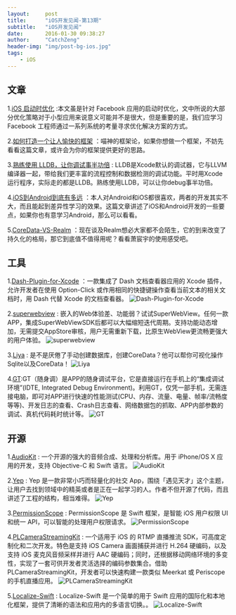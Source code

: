 ```yaml
---
layout:     post
title:      "iOS开发见闻-第13期"
subtitle:   "iOS开发见闻"
date:       2016-01-30 09:38:27 
author:     "CatchZeng"
header-img: "img/post-bg-ios.jpg"
tags:
    - iOS
---
```

<span id="busuanzi_container_page_pv"></span>

## 文章

1.[iOS 启动时优化](http://www.daizi.me/2016/01/05/iOS%20%E5%90%AF%E5%8A%A8%E6%97%B6%E4%BC%98%E5%8C%96%20%281%29/) :本文虽是针对 Facebook 应用的启动时优化，文中所说的大部分优化策略对于小型应用来说意义可能并不是很大，但是重要的是，我们应学习Facebook 工程师通过一系列系统的考量寻求优化解决方案的方式。

2.[如何打造一个让人愉快的框架](http://onevcat.com/2016/01/create-framework/) ：喵神的框架论，如果你想做一个框架，不妨先看看这篇文章，或许会为你的框架提供更好的思路。

3.[熟练使用 LLDB，让你调试事半功倍](http://ios.jobbole.com/83393/) : LLDB是Xcode默认的调试器，它与LLVM编译器一起，带给我们更丰富的流程控制和数据检测的调试功能。平时用Xcode运行程序，实际走的都是LLDB。熟练使用LLDB，可以让你debug事半功倍。

4.[iOS到Android到底有多远](http://oncenote.com/2015/07/28/iOS-To-Android/) ：本人对Android和iOS都很喜欢，两者的开发其实不大，而且能起到差异性学习的效果。这篇文章讲述了iOS和Android开发的一些要点，如果你也有意学习Android，那么可以看看。

5.[CoreData-VS-Realm](http://www.iiiyu.com/2016/01/19/CoreData-VS-Realm/) ：现在谈及Realm想必大家都不会陌生，它的到来改变了持久化的格局，那它到底值不值得用呢？看看萧宸宇的使用感受吧。



## 工具
1.[Dash-Plugin-for-Xcode](https://github.com/omz/Dash-Plugin-for-Xcode) ：一款集成了 Dash 文档查看器应用的 Xcode 插件，允许开发者在使用 Option-Click 或作用相同的快捷键操作查看当前文本的相关文档时，用 Dash 代替 Xcode 的文档查看器。
![Dash-Plugin-for-Xcode](http://static.open-open.com/lib/uploadImg/20140516/20140516112310_863.jpg)

2.[superwebview](http://www.apicloud.com/superwebview) : 嵌入的Web体验差、功能弱？试试SuperWebView。任何一款APP，集成SuperWebViewSDK后都可以大幅缩短迭代周期。支持功能动态增加，无需提交AppStore审核，用户无需重新下载，比原生WebView更流畅更强大的用户体验。
![superwebview](http://www.apicloud.com/img/new/superwebview-intro-5.png)

3.[Liya](https://itunes.apple.com/us/app/liya/id455484422?ls=1&mt=12) : 是不是厌倦了手动创建数据库，创建CoreData？他可以帮你可视化操作Sqlite以及CoreData！
![Liya](http://a5.mzstatic.com/us/r30/Purple4/v4/07/6c/40/076c4052-faf1-9f11-f7fd-d35b3b178ce3/screen800x500.jpeg)

4.[GT](https://github.com/TencentOpen/GT):GT（随身调）是APP的随身调试平台，它是直接运行在手机上的“集成调试环境”(IDTE, Integrated Debug Environment)。利用GT，仅凭一部手机，无需连接电脑，即可对APP进行快速的性能测试(CPU、内存、流量、电量、帧率/流畅度等等)、开发日志的查看、Crash日志查看、网络数据包的抓取、APP内部参数的调试、真机代码耗时统计等。
![GT](http://gt.qq.com/pics/index/GT650.jpg)


## 开源
1.[AudioKit](https://github.com/audiokit/AudioKit) : 一个开源的强大的音频合成、处理和分析库。用于 iPhone/OS X 应用的开发，支持 Objective-C 和 Swift 语言。
![AudioKit](http://static.oschina.net/uploads/space/2014/1108/061436_7Kml_5189.jpg)

2.[Yep](https://github.com/CatchChat/Yep) : Yep 是一款非常小巧而轻量化的社交 App，围绕「遇见天才」这个主题，让用户去找到领域中的精英或者是正在一起学习的人。作者不但开源了代码，而且讲述了工程的结构，相当难得。
![Yep](https://camo.githubusercontent.com/f678b86f8b87dd25ed59ada8c1c3dc1b696a987f/687474703a2f2f626c6f672e7a686f776b65762e696e2f636f6e74656e742f696d616765732f323031362f30322f696d6167652e706e67) 

3.[PermissionScope](https://github.com/nickoneill/PermissionScope) : PermissionScope 是 Swift 框架，是智能 iOS 用户权限 UI 和统一 API，可以智能的处理用户权限请求。
![PermissionScope](https://camo.githubusercontent.com/b3aadf6f7486413749922757a42d863132f836d6/687474703a2f2f726171756f2e6e65742f696d616765732f7065726d697373696f6e73636f70652e676966) 

4.[PLCameraStreamingKit](https://github.com/pili-engineering/PLCameraStreamingKit) : 一个适用于 iOS 的 RTMP 直播推流 SDK，可高度定制化和二次开发。特色是支持 iOS Camera 画面捕获并进行 H.264 硬编码，以及支持 iOS 麦克风音频采样并进行 AAC 硬编码；同时，还根据移动网络环境的多变性，实现了一套可供开发者灵活选择的编码参数集合。借助 PLCameraStreamingKit，开发者可以快速构建一款类似 Meerkat 或 Periscope 的手机直播应用。
![PLCameraStreamingKit](https://github.com/pili-engineering/PLCameraStreamingKit/raw/master/header-doc.png?raw=true)

5.[Localize-Swift](https://github.com/marmelroy/Localize-Swift) : Localize-Swift 是一个简单的用于 Swift 应用的国际化和本地化框架，提供了清晰的语法和应用内的多语言切换。。
![Localize-Swift](https://camo.githubusercontent.com/68670b270ff0f916c5cb2dfe0d158a5cb4245681/687474703a2f2f692e696d6775722e636f6d2f767372707142742e676966)
